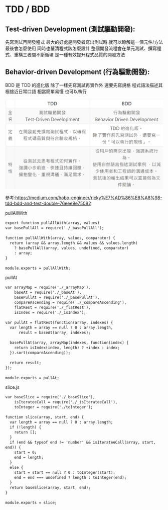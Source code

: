 # TDD / BDD
## Test-driven Development (測試驅動開發):
先寫測試再開發程式
最大的好處是開發者寫出測試時 就可以瞭解這一個元件/方法最後會怎麼使用 同時也釐清程式該怎麼設計 
整個開發流程會在單元測試、撰寫程式、重構三者間不斷循環 是一種有效提升程式品質的開發方法
## Behavior-driven Development (行為驅動開發):
BDD 是 TDD 的進化版 除了一樣先寫測試再實作外 還要先寫規格
程式語法描述其極接近日常口語 相當簡單易懂 也可以執行

![p](https://github.com/zxc21949049/sa110a/blob/master/TB.jpg)

參考:https://medium.com/hobo-engineer/ricky%E7%AD%86%E8%A8%98-tdd-bdd-and-test-double-76eee9e75092

pullAllWith

```
export function pullAllWith(array, values)
var basePullAll = require('./_basePullAll');

function pullAllWith(array, values, comparator) {
  return (array && array.length && values && values.length)
    ? basePullAll(array, values, undefined, comparator)
    : array;
}

module.exports = pullAllWith;
```

pullAt
```
var arrayMap = require('./_arrayMap'),
    baseAt = require('./_baseAt'),
    basePullAt = require('./_basePullAt'),
    compareAscending = require('./_compareAscending'),
    flatRest = require('./_flatRest'),
    isIndex = require('./_isIndex');

var pullAt = flatRest(function(array, indexes) {
  var length = array == null ? 0 : array.length,
      result = baseAt(array, indexes);

  basePullAt(array, arrayMap(indexes, function(index) {
    return isIndex(index, length) ? +index : index;
  }).sort(compareAscending));

  return result;
});

module.exports = pullAt;
```

slice.js
```
var baseSlice = require('./_baseSlice'),
    isIterateeCall = require('./_isIterateeCall'),
    toInteger = require('./toInteger');

function slice(array, start, end) {
  var length = array == null ? 0 : array.length;
  if (!length) {
    return [];
  }
  if (end && typeof end != 'number' && isIterateeCall(array, start, end)) {
    start = 0;
    end = length;
  }
  else {
    start = start == null ? 0 : toInteger(start);
    end = end === undefined ? length : toInteger(end);
  }
  return baseSlice(array, start, end);
}

module.exports = slice;
```

